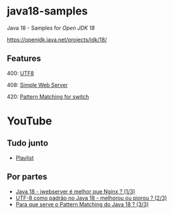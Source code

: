 # java18-samples

Java 18 - Samples for _Open JDK 18_

https://openjdk.java.net/projects/jdk/18/

## Features

400: [UTF8](JEP400_UTF8/)

408: [Simple Web Server](JEP408_SimpleWebServer/)

420: [Pattern Matching for switch](JEP420_PatternMatching/)

# YouTube

## Tudo junto

* [Playlist](https://youtube.com/playlist?list=PL2XKkc9gm2WQAOg4wxXHefQfKjeAJQ54m)

## Por partes

* [Java 18 - jwebserver é melhor que Nginx ? (1/3)](https://youtu.be/HD65Oe4d72U)
* [UTF-8 como padrão no Java 18 - melhorou ou piorou ? (2/3)](https://youtu.be/gGuNzESU8Iw)
* [Para que serve o Pattern Matching do Java 18 ? (3/3)](https://youtu.be/1rBej-mYIMQ)
